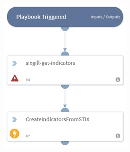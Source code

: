 
![Sixgill_DarkFeed_Indicators](https://github.com/ElazarK/content-docs/blob/master/images/playbooks/Sixgill_DarkFeed_Indicators.png)
